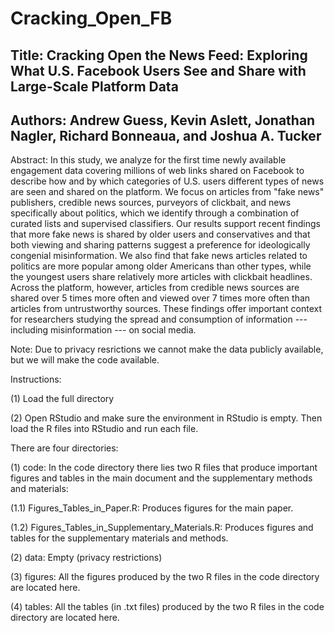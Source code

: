 # Cracking_Open_FB

## Title: Cracking Open the News Feed: Exploring What U.S. Facebook Users See and Share with Large-Scale Platform Data
## Authors: Andrew Guess, Kevin Aslett, Jonathan Nagler, Richard Bonneaua, and Joshua A. Tucker

Abstract: In this study, we analyze for the first time newly available engagement data covering millions of web links shared on Facebook to describe how and by which categories of U.S. users different types of news are seen and shared on the platform. We focus on articles from "fake news" publishers, credible news sources, purveyors of clickbait, and news specifically about politics, which we identify through a combination of curated lists and supervised classifiers. Our results support recent findings that more fake news is shared by older users and conservatives and that both viewing and sharing patterns suggest a preference for ideologically congenial misinformation. We also find that fake news articles related to politics are more popular among older Americans than other types, while the youngest users share relatively more articles with clickbait headlines. Across the platform, however, articles from credible news sources are shared over 5 times more often and viewed over 7 times more often than articles from untrustworthy sources. These findings offer important context for researchers studying the spread and consumption of information --- including misinformation --- on social media.


Note: Due to privacy resrictions we cannot make the data publicly available, but we will make the code available.

Instructions:

(1) Load the full directory

(2) Open RStudio and make sure the environment in RStudio is empty. Then load the R files into RStudio and run each file.

There are four directories:

(1) code: In the code directory there lies two R files that produce important figures and tables in the main document and the supplementary methods and materials:

(1.1) Figures_Tables_in_Paper.R: Produces figures for the main paper.

(1.2) Figures_Tables_in_Supplementary_Materials.R: Produces figures and tables for the supplementary materials and methods.

(2) data: Empty (privacy restrictions)

(3) figures: All the figures produced by the two R files in the code directory are located here.

(4) tables: All the tables (in .txt files) produced by the two R files in the code directory are located here.
